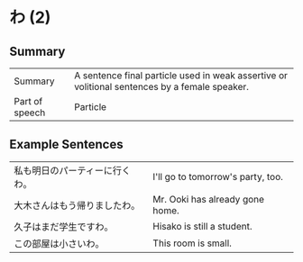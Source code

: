 # わ (2)

## Summary

<table><tr>   <td>Summary</td>   <td>A sentence final particle used in weak assertive or volitional sentences by a female speaker.</td></tr><tr>   <td>Part of speech</td>   <td>Particle</td></tr></table>

## Example Sentences

<table><tr>   <td>私も明日のパーティーに行くわ。</td>   <td>I'll go to tomorrow's party, too.</td></tr><tr>   <td>大木さんはもう帰りましたわ。</td>   <td>Mr. Ooki has already gone home.</td></tr><tr>   <td>久子はまだ学生ですわ。</td>   <td>Hisako is still a student.</td></tr><tr>   <td>この部屋は小さいわ。</td>   <td>This room is small.</td></tr></table>

